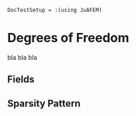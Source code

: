 ```@meta
DocTestSetup = :(using JuAFEM)
```

# Degrees of Freedom
bla bla bla

## Fields

## Sparsity Pattern